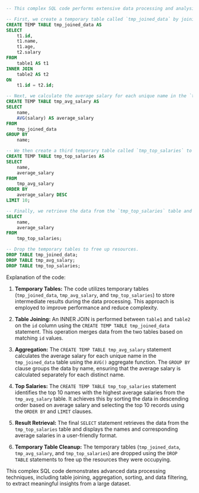 ```sql
-- This complex SQL code performs extensive data processing and analysis on a large dataset.

-- First, we create a temporary table called `tmp_joined_data` by joining two tables, `table1` and `table2`, using an INNER JOIN on the common column `id`.
CREATE TEMP TABLE tmp_joined_data AS
SELECT
    t1.id,
    t1.name,
    t1.age,
    t2.salary
FROM
    table1 AS t1
INNER JOIN
    table2 AS t2
ON
    t1.id = t2.id;

-- Next, we calculate the average salary for each unique name in the `tmp_joined_data` table and store the result in another temporary table called `tmp_avg_salary`.
CREATE TEMP TABLE tmp_avg_salary AS
SELECT
    name,
    AVG(salary) AS average_salary
FROM
    tmp_joined_data
GROUP BY
    name;

-- We then create a third temporary table called `tmp_top_salaries` to identify the top 10 names with the highest average salaries.
CREATE TEMP TABLE tmp_top_salaries AS
SELECT
    name,
    average_salary
FROM
    tmp_avg_salary
ORDER BY
    average_salary DESC
LIMIT 10;

-- Finally, we retrieve the data from the `tmp_top_salaries` table and display the results in a user-friendly format.
SELECT
    name,
    average_salary
FROM
    tmp_top_salaries;

-- Drop the temporary tables to free up resources.
DROP TABLE tmp_joined_data;
DROP TABLE tmp_avg_salary;
DROP TABLE tmp_top_salaries;
```

Explanation of the code:

1. **Temporary Tables:** The code utilizes temporary tables (`tmp_joined_data`, `tmp_avg_salary`, and `tmp_top_salaries`) to store intermediate results during the data processing. This approach is employed to improve performance and reduce complexity.

2. **Table Joining:** An INNER JOIN is performed between `table1` and `table2` on the `id` column using the `CREATE TEMP TABLE tmp_joined_data` statement. This operation merges data from the two tables based on matching `id` values.

3. **Aggregation:** The `CREATE TEMP TABLE tmp_avg_salary` statement calculates the average salary for each unique name in the `tmp_joined_data` table using the `AVG()` aggregate function. The `GROUP BY` clause groups the data by name, ensuring that the average salary is calculated separately for each distinct name.

4. **Top Salaries:** The `CREATE TEMP TABLE tmp_top_salaries` statement identifies the top 10 names with the highest average salaries from the `tmp_avg_salary` table. It achieves this by sorting the data in descending order based on average salary and selecting the top 10 records using the `ORDER BY` and `LIMIT` clauses.

5. **Result Retrieval:** The final `SELECT` statement retrieves the data from the `tmp_top_salaries` table and displays the names and corresponding average salaries in a user-friendly format.

6. **Temporary Table Cleanup:** The temporary tables (`tmp_joined_data`, `tmp_avg_salary`, and `tmp_top_salaries`) are dropped using the `DROP TABLE` statements to free up the resources they were occupying.

This complex SQL code demonstrates advanced data processing techniques, including table joining, aggregation, sorting, and data filtering, to extract meaningful insights from a large dataset.